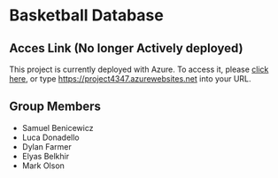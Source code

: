 # Basketball Database

## Acces Link (No longer Actively deployed)
This project is currently deployed with Azure. To access it, please [click here](https://project4347.azurewebsites.net), or type https://project4347.azurewebsites.net into your URL.

## Group Members
- Samuel Benicewicz
- Luca Donadello
- Dylan Farmer
- Elyas Belkhir
- Mark Olson
